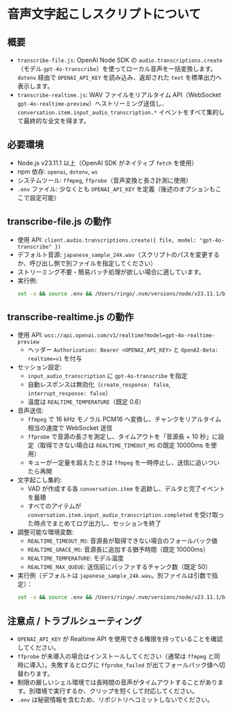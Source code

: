 # 音声文字起こしスクリプトについて

## 概要
- `transcribe-file.js`: OpenAI Node SDK の `audio.transcriptions.create`（モデル `gpt-4o-transcribe`）を使ってローカル音声を一括変換します。`dotenv` 経由で `OPENAI_API_KEY` を読み込み、返却された `text` を標準出力へ表示します。
- `transcribe-realtime.js`: WAV ファイルをリアルタイム API（WebSocket `gpt-4o-realtime-preview`）へストリーミング送信し、`conversation.item.input_audio_transcription.*` イベントをすべて集約して最終的な全文を得ます。

## 必要環境
- Node.js v23.11.1 以上（OpenAI SDK がネイティブ `fetch` を使用）
- npm 依存: `openai`, `dotenv`, `ws`
- システムツール: `ffmpeg`, `ffprobe`（音声変換と長さ計測に使用）
- `.env` ファイル: 少なくとも `OPENAI_API_KEY` を定義（後述のオプションもここで設定可能）

## transcribe-file.js の動作
- 使用 API: `client.audio.transcriptions.create({ file, model: "gpt-4o-transcribe" })`
- デフォルト音源: `japanese_sample_24k.wav`（スクリプトのパスを変更するか、呼び出し側で別ファイルを指定してください）
- ストリーミング不要・簡易バッチ処理が欲しい場合に適しています。
- 実行例:
  ```bash
  set -a && source .env && /Users/ringo/.nvm/versions/node/v23.11.1/bin/node transcribe-file.js
  ```

## transcribe-realtime.js の動作
- 使用 API: `wss://api.openai.com/v1/realtime?model=gpt-4o-realtime-preview`
  - ヘッダー `Authorization: Bearer <OPENAI_API_KEY>` と `OpenAI-Beta: realtime=v1` を付与
- セッション設定:
  - `input_audio_transcription` に `gpt-4o-transcribe` を指定
  - 自動レスポンスは無効化（`create_response: false`, `interrupt_response: false`）
  - 温度は `REALTIME_TEMPERATURE`（既定 0.6）
- 音声送信:
  - `ffmpeg` で 16 kHz モノラル PCM16 へ変換し、チャンクをリアルタイム相当の速度で WebSocket 送信
  - `ffprobe` で音源の長さを測定し、タイムアウトを「音源長 + 10 秒」に設定（取得できない場合は `REALTIME_TIMEOUT_MS` の既定 10000ms を使用）
  - キューが一定量を超えたときは `ffmpeg` を一時停止し、送信に追いついたら再開
- 文字起こし集約:
  - VAD が作成する各 `conversation.item` を追跡し、デルタと完了イベントを蓄積
  - すべてのアイテムが `conversation.item.input_audio_transcription.completed` を受け取った時点でまとめてログ出力し、セッションを終了
- 調整可能な環境変数:
  - `REALTIME_TIMEOUT_MS`: 音源長が取得できない場合のフォールバック値
  - `REALTIME_GRACE_MS`: 音源長に追加する猶予時間（既定 10000ms）
  - `REALTIME_TEMPERATURE`: モデル温度
  - `REALTIME_MAX_QUEUE`: 送信前にバッファするチャンク数（既定 50）
- 実行例（デフォルトは `japanese_sample_24k.wav`。別ファイルは引数で指定）：
  ```bash
  set -a && source .env && /Users/ringo/.nvm/versions/node/v23.11.1/bin/node transcribe-realtime.js
  ```

## 注意点 / トラブルシューティング
- `OPENAI_API_KEY` が Realtime API を使用できる権限を持っていることを確認してください。
- `ffprobe` が未導入の場合はインストールしてください（通常は `ffmpeg` と同時に導入）。失敗するとログに `ffprobe_failed` が出てフォールバック値へ切替わります。
- 制限の厳しいシェル環境では長時間の音声がタイムアウトすることがあります。別環境で実行するか、クリップを短くして対応してください。
- `.env` は秘密情報を含むため、リポジトリへコミットしないでください。
